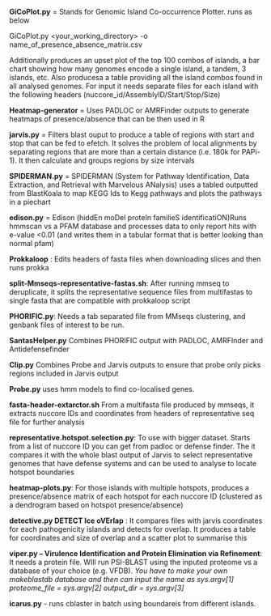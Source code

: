 **GiCoPlot.py** = Stands for Genomic Island Co-occurrence Plotter. runs as below

GiCoPlot.py <your_working_directory> -o name_of_presence_absence_matrix.csv

Additionally produces an upset plot of the top 100 combos of islands, a bar chart showing how many genomes encode a single island, a tandem, 3 islands, etc. Also producesa a table providing all the island combos found in all analysed genomes. For input it needs separate files for each island with the following headers (nuccore_id/AssemblyID/Start/Stop/Size)

**Heatmap-generator** = Uses PADLOC or AMRFinder outputs to generate heatmaps of presence/absence that can be then used in R

**jarvis.py** = Filters blast ouput to produce a table of regions with start and stop that can be fed to efetch. It solves the problem of local alignments by separating regions that are more than a certain distance (i.e. 180k for PAPi-1). It then calculate and groups regions by size intervals

**SPIDERMAN.py** = SPIDERMAN (System for Pathway Identification, Data Extraction, and Retrieval with Marvelous ANalysis) uses a tabled outputted from BlastKoala to map KEGG Ids to Kegg pathways and plots the pathways in a piechart

**edison.py** = Edison (hiddEn moDel proteIn familieS identificatiON)Runs hmmscan vs a PFAM database and processes data to only report hits with e-value <0.01 (and writes them in a tabular format that is better looking than normal pfam)

**Prokkaloop** : Edits headers of fasta files when downloading slices and then runs prokka

**split-Mmseqs-representative-fastas.sh**: After running mmseq to deruplicate, it splits the representative sequence files from multifastas to single fasta that are compatible with prokkaloop script

**PHORIFIC.py**: Needs a tab separated file from MMseqs clustering, and genbank files of interest to be run.  

**SantasHelper.py** Combines PHORIFIC output with PADLOC, AMRFInder and Antidefensefinder

**Clip.py** Combines Probe and Jarvis outputs to ensure that probe only picks regions included in Jarvis output

**Probe.py** uses hmm models to find co-localised genes. 

**fasta-header-extarctor.sh** From a multifasta file produced by mmseqs, it extracts nuccore IDs and coordinates from headers of representative seq file for further analysis

**representative.hotspot.selection.py**: To use with bigger dataset. Starts from a list of nuccore ID you can get from padloc or defense finder. The it compares it with the whole blast output of Jarvis to select representative genomes that have defense systems and can be used to analyse to locate hotspot boundaries

**heatmap-plots.py**: For those islands with multiple hotspots, produces a presence/absence matrix of each hotspot for each nuccore ID (clustered as a dendrogram based on hotspot presence/absence) 

**detective.py 	DETECT Ice oVErlap** : It compares files with jarvis coordinates for each pathogenicity islands and detects for overlap. It produces a table for coordinates and size of overlap and a scatter plot to summarise this

**viper.py  – Virulence Identification and Protein Elimination via Refinement**: It needs a protein file.  WIll run PSI-BLAST using the inputed proteome vs a database of your choice (e.g. VFDB). 
*You have to make your own makeblastdb database and then can input the name as sys.argv[1]*
*proteome_file = sys.argv[2]*
*output_dir = sys.argv[3]*


**icarus.py** -  runs cblaster in batch using boundareis from different islands. 
